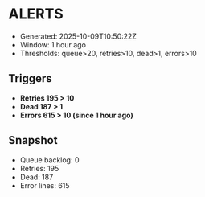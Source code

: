 # ALERTS

- Generated: 2025-10-09T10:50:22Z
- Window: 1 hour ago
- Thresholds: queue>20, retries>10, dead>1, errors>10

## Triggers
- **Retries 195 > 10**
- **Dead 187 > 1**
- **Errors 615 > 10 (since 1 hour ago)**

## Snapshot
- Queue backlog: 0
- Retries: 195
- Dead: 187
- Error lines: 615
